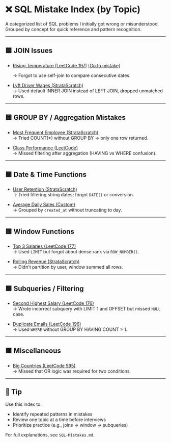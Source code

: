 # ❌ SQL Mistake Index (by Topic)

A categorized list of SQL problems I initially got wrong or misunderstood.  
Grouped by concept for quick reference and pattern recognition.

---

## 🟦 JOIN Issues

- [Rising Temperature (LeetCode 197)](https://leetcode.com/problems/rising-temperature/) [[Go to mistake]](SQL-Mistakes.md#-1-problem-rising-temperature-leetcode-197)

  → Forgot to use self-join to compare consecutive dates.
  

- [Lyft Driver Wages (StrataScratch)](https://platform.stratascratch.com/coding/10308/lyft-driver-wages)  
  → Used default INNER JOIN instead of LEFT JOIN, dropped unmatched rows.

---

## 🟨 GROUP BY / Aggregation Mistakes

- [Most Frequent Employee (StrataScratch)](https://platform.stratascratch.com/coding/9782/find-the-most-frequent-employees)  
  → Tried COUNT(*) without GROUP BY → only one row returned.

- [Class Performance (LeetCode)](https://leetcode.com/problems/classes-more-than-5-students/)  
  → Missed filtering after aggregation (HAVING vs WHERE confusion).

---

## 🟪 Date & Time Functions

- [User Retention (StrataScratch)](https://platform.stratascratch.com/coding/9632/user-retention)  
  → Tried filtering string dates; forgot `DATE()` or conversion.

- [Average Daily Sales (Custom)](https://platform.stratascratch.com/coding/12345/avg-daily-sales)  
  → Grouped by `created_at` without truncating to day.

---

## 🟥 Window Functions

- [Top 3 Salaries (LeetCode 177)](https://leetcode.com/problems/nth-highest-salary/)  
  → Used `LIMIT` but forgot about dense rank via `ROW_NUMBER()`.

- [Rolling Revenue (StrataScratch)](https://platform.stratascratch.com/coding/10145/rolling-revenue)  
  → Didn't partition by user, window summed all rows.

---

## 🟩 Subqueries / Filtering

- [Second Highest Salary (LeetCode 176)](https://leetcode.com/problems/second-highest-salary/)  
  → Wrote incorrect subquery with LIMIT 1 and OFFSET but missed `NULL` case.

- [Duplicate Emails (LeetCode 196)](https://leetcode.com/problems/duplicate-emails/)  
  → Used `WHERE` without GROUP BY HAVING COUNT > 1.

---

## 🟫 Miscellaneous

- [Big Countries (LeetCode 595)](https://leetcode.com/problems/big-countries/)  
  → Missed that OR logic was required for two conditions.

---

## 🧠 Tip
Use this index to:
- Identify repeated patterns in mistakes
- Review one topic at a time before interviews
- Prioritize practice (e.g., joins → window → subqueries)

For full explanations, see `SQL-Mistakes.md`.
